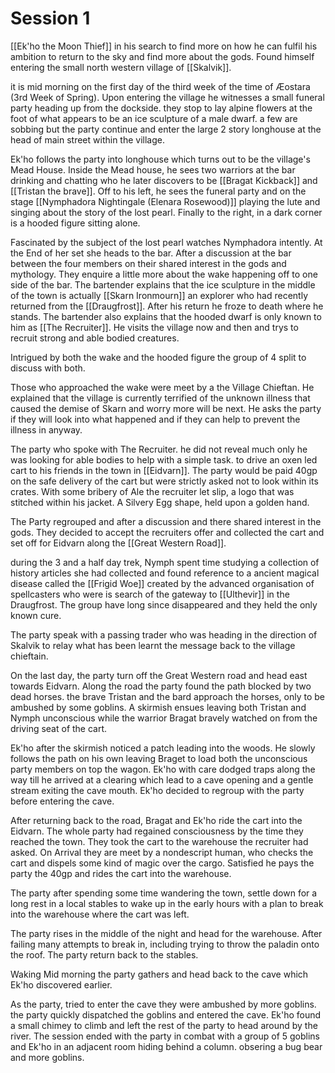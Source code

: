 # Session 1

[[Ek'ho the Moon Thief]] in his search to find more on how he can fulfil his ambition to return to the sky and find more about the gods. Found himself entering the small north western village of [[Skalvik]]. 

it is mid morning on the first day of the third week of the time of Æostara (3rd Week of Spring). Upon entering the village he witnesses a small funeral party heading up from the dockside. they stop to lay alpine flowers at the foot of what appears to be an ice sculpture of a male dwarf. a few are sobbing but the party continue and enter the large 2 story longhouse at the head of main street within the village.

Ek'ho follows the party into longhouse which turns out to be the village's Mead House. Inside the Mead house, he sees two warriors at the bar drinking and chatting who he later discovers to be [[Bragat Kickback]] and [[Tristan the brave]]. Off to his left, he sees the funeral party and on the stage [[Nymphadora Nightingale (Elenara Rosewood)]] playing the lute and singing about the story of the lost pearl. Finally to the right, in a dark corner is a hooded figure sitting alone.

Fascinated by the subject of the lost pearl watches Nymphadora intently. At the End of her set she heads to the bar. After a discussion at the bar between the four members on their shared interest in the gods and mythology. They enquire a little more about the wake happening off to one side of the bar. The bartender explains that the ice sculpture in the middle of the town is actually [[Skarn Ironmourn]] an explorer who had recently returned from the [[Draugfrost]]. After his return he froze to death where he stands.  The bartender also explains that the hooded dwarf is only known to him as [[The Recruiter]]. He visits the village now and then and trys to recruit strong and able bodied creatures.

Intrigued by both the wake and the hooded figure the group of 4 split to discuss with both.

Those who approached the wake were meet by a the Village Chieftan. He explained that the village is currently terrified of the unknown illness that caused the demise of Skarn and worry more will be next. He asks the party if they will look into what happened and if they can help to prevent the illness in anyway.

The party who spoke with The Recruiter. he did not reveal much only he was looking for able bodies to help with a simple task. to drive an oxen led cart to his friends in the town in [[Eidvarn]]. The party would be paid 40gp on the safe delivery of the cart but were strictly asked not to look within its crates. With some bribery of Ale the recruiter let slip, a logo that was stitched within his jacket. A Silvery Egg shape, held upon a golden hand.

The Party regrouped and after a discussion and there shared interest in the gods. They decided to accept the recruiters offer and collected the cart and set off for Eidvarn along the [[Great Western Road]].

during the 3 and a half day trek, Nymph spent time studying a collection of history articles she had collected and found reference to a ancient magical disease called the [[Frigid Woe]] created by the advanced organisation of spellcasters who were is search of the gateway to [[Ulthevir]] in the Draugfrost. The group have long since disappeared and they held the only known cure. 

The party speak with a passing trader who was heading in the direction of Skalvik to relay what has been learnt the message back to the village chieftain.

On the last day, the party turn off the Great Western road and head east towards Eidvarn. Along the road the party found the path blocked by two dead horses. the brave Tristan and the bard approach the horses, only to be ambushed by some goblins. A skirmish ensues leaving both Tristan and Nymph unconscious while the warrior Bragat bravely watched on from the driving seat of the cart. 

Ek'ho after the skirmish noticed a patch leading into the woods. He slowly follows the path on his own leaving Braget to load both the unconscious party members on top the wagon. Ek'ho with care dodged traps along the way till he arrived at a clearing which lead to a cave opening and a gentle stream exiting the cave mouth. Ek'ho decided to regroup with the party before entering the cave. 

After returning back to the road, Bragat and Ek'ho ride the cart into the Eidvarn. The whole party had regained consciousness by the time they reached the town. They took the cart to the warehouse the recruiter had asked. On Arrival they are meet by a nondescript human, who checks the cart and dispels some kind of magic over the cargo. Satisfied he pays the party the 40gp and rides the cart into the warehouse. 

The party after spending some time wandering the town, settle down for a long rest in a local stables to wake up in the early hours with a plan to break into the warehouse where the cart was left. 

The party rises in the middle of the night and head for the warehouse. After failing many attempts to break in, including trying to throw the paladin onto the roof. The party return back to the stables. 

Waking Mid morning the party gathers and head back to the cave which Ek'ho discovered earlier.

As the party, tried to enter the cave they were ambushed by more goblins. the party quickly dispatched the goblins and entered the cave.  Ek'ho found a small chimey to climb and left the rest of the party to head around by the river. The session ended with the party in combat with a group of 5 goblins and Ek'ho in an adjacent room hiding behind a column. obsering a bug bear and more goblins.



